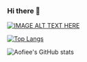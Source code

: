 ### Hi there 👋

[![IMAGE ALT TEXT HERE](https://i9.ytimg.com/vi/4Qh6aI9tFmI/mq3.jpg?sqp=CPzm4IoG&rs=AOn4CLD8hWkgXveKiSZtxZUr0qoIOpU9wg)](https://www.youtube.com/watch?v=4Qh6aI9tFmI)

[![Top Langs](https://github-readme-stats.vercel.app/api/top-langs/?username=aofiee&layout=compact&theme=tokyonight)](https://github.com/anuraghazra/github-readme-stats)

![Aofiee's GitHub stats](https://github-readme-stats.vercel.app/api?username=aofiee&show_icons=true&theme=tokyonight)

<!--
**aofiee/aofiee** is a ✨ _special_ ✨ repository because its `README.md` (this file) appears on your GitHub profile.

Here are some ideas to get you started:

- 🔭 I’m currently working on ...
- 🌱 I’m currently learning ...
- 👯 I’m looking to collaborate on ...
- 🤔 I’m looking for help with ...
- 💬 Ask me about ...
- 📫 How to reach me: ...
- 😄 Pronouns: ...
- ⚡ Fun fact: ...
-->
